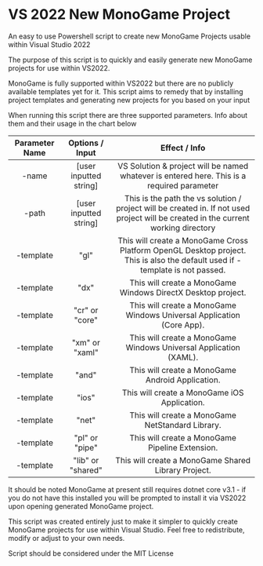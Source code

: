 # VS 2022 New MonoGame Project
An easy to use Powershell script to create new MonoGame Projects usable within Visual Studio 2022

The purpose of this script is to quickly and easily generate new MonoGame projects for use within VS2022. 

MonoGame is fully supported within VS2022 but there are no publicly available templates yet for it. This script aims to remedy that by installing project templates and generating new projects for you based on your input

When running this script there are three supported parameters. Info about them and their usage in the chart below

Parameter Name|Options / Input|Effect / Info
:-:|:-:|:-:
-name |[user inputted string]|VS Solution & project will be named whatever is entered here. This is a required parameter
-path |[user inputted string]|This is the path the vs solution / project will be created in. If not used project will be created in the current working directory
-template|"gl"|This will create a MonoGame Cross Platform OpenGL Desktop project. This is also the default used if -template is not passed.
-template|"dx"|This will create a MonoGame Windows DirectX Desktop project.
-template|"cr" or "core"|This will create a MonoGame Windows Universal Application (Core App).
-template|"xm" or "xaml"|This will create a MonoGame Windows Universal Application (XAML).
-template|"and"|This will create a MonoGame Android Application.
-template|"ios"|This will create a MonoGame iOS Application.
-template|"net"|This will create a MonoGame NetStandard Library.
-template|"pl" or "pipe"|This will create a MonoGame Pipeline Extension.
-template|"lib" or "shared"|This will create a MonoGame Shared Library Project.

It should be noted MonoGame at present still requires dotnet core v3.1 - if you do not have this installed you will be prompted to install it via VS2022 upon opening generated MonoGame project.

This script was created entirely just to make it simpler to quickly create MonoGame projects for use within Visual Studio. Feel free to redistribute, modify or adjust to your own needs. 

Script should be considered under the MIT License
